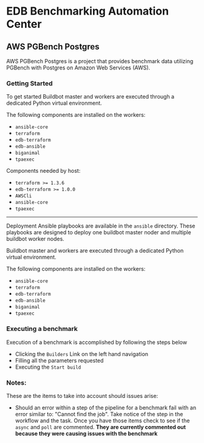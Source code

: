# EDB Benchmarking Automation Center
## AWS PGBench Postgres

AWS PGBench Postgres is a project that provides benchmark data utilizing PGBench with Postgres on Amazon Web Services (AWS).

### Getting Started

To get started Buildbot master and workers are executed through a dedicated Python virtual
environment.

The following components are installed on the workers:
- `ansible-core`
- `terraform`
- `edb-terraform`
- `edb-ansible`
- `biganimal`
- `tpaexec`

Components needed by host:
- `terraform >= 1.3.6`
- `edb-terraform >= 1.0.0`
- `AWSCli`
- `ansible-core`
- `tpaexec`

---

Deployment Ansible playbooks are available in the `ansible` directory. These
playbooks are designed to deploy one buildbot master noder and multiple buildbot
worker nodes.

Buildbot master and workers are executed through a dedicated Python virtual
environment.

The following components are installed on the workers:
- `ansible-core`
- `terraform`
- `edb-terraform`
- `edb-ansible`
- `biganimal`
- `tpaexec`

### Executing a benchmark

Execution of a benchmark is accomplished by following the steps below

- Clicking the `Builders` Link on the left hand navigation
- Filling all the parameters requested 
- Executing the `Start build`

### Notes:

These are the items to take into account should issues arise:

- Should an error within a step of the pipeline for a benchmark fail with an error similar to: "Cannot find the job". Take notice of the step in the workflow and the task. Once you have those items check to see if the `async` and `poll` are commented. **They are currently commented out because they were causing issues with the benchmark**



